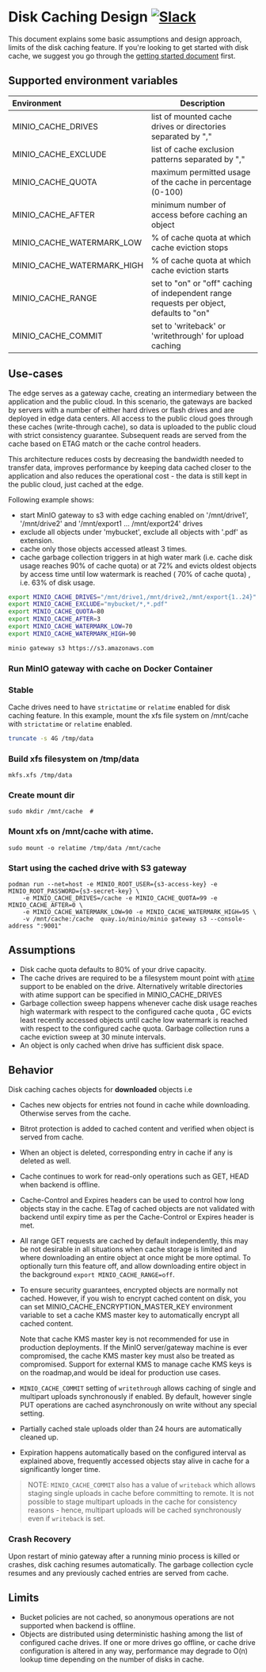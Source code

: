 # Disk Caching Design [![Slack](https://slack.min.io/slack?type=svg)](https://slack.min.io)

This document explains some basic assumptions and design approach, limits of the disk caching feature. If you're looking to get started with disk cache, we suggest you go through the [getting started document](https://github.com/minio/minio/blob/master/docs/disk-caching/README.md) first.

## Supported environment variables

| Environment                | Description                                                                             |
| :----------------------    | ------------------------------------------------------------                            |
| MINIO_CACHE_DRIVES         | list of mounted cache drives or directories separated by ","                            |
| MINIO_CACHE_EXCLUDE        | list of cache exclusion patterns separated by ","                                       |
| MINIO_CACHE_QUOTA          | maximum permitted usage of the cache in percentage (0-100)                              |
| MINIO_CACHE_AFTER          | minimum number of access before caching an object                                       |
| MINIO_CACHE_WATERMARK_LOW  | % of cache quota at which cache eviction stops                                          |
| MINIO_CACHE_WATERMARK_HIGH | % of cache quota at which cache eviction starts                                         |
| MINIO_CACHE_RANGE          | set to "on" or "off" caching of independent range requests per object, defaults to "on" |
| MINIO_CACHE_COMMIT         | set to 'writeback' or 'writethrough' for upload caching                                 |

## Use-cases

The edge serves as a gateway cache, creating an intermediary between the application and the public cloud. In this scenario, the gateways are backed by servers with a number of either hard drives or flash drives and are deployed in edge data centers. All access to the public cloud goes through these caches (write-through cache), so data is uploaded to the public cloud with strict consistency guarantee. Subsequent reads are served from the cache based on ETAG match or the cache control headers.

This architecture reduces costs by decreasing the bandwidth needed to transfer data, improves performance by keeping data cached closer to the application and also reduces the operational cost - the data is still kept in the public cloud, just cached at the edge.

Following example shows:

- start MinIO gateway to s3 with edge caching enabled on '/mnt/drive1', '/mnt/drive2' and '/mnt/export1 ... /mnt/export24' drives
- exclude all objects under 'mybucket', exclude all objects with '.pdf' as extension.
- cache only those objects accessed atleast 3 times.
- cache garbage collection triggers in at high water mark (i.e. cache disk usage reaches 90% of cache quota) or at 72% and evicts oldest objects by access time until low watermark is reached ( 70% of cache quota) , i.e. 63% of disk usage.

```sh
export MINIO_CACHE_DRIVES="/mnt/drive1,/mnt/drive2,/mnt/export{1..24}"
export MINIO_CACHE_EXCLUDE="mybucket/*,*.pdf"
export MINIO_CACHE_QUOTA=80
export MINIO_CACHE_AFTER=3
export MINIO_CACHE_WATERMARK_LOW=70
export MINIO_CACHE_WATERMARK_HIGH=90

minio gateway s3 https://s3.amazonaws.com
```

### Run MinIO gateway with cache on Docker Container
### Stable
Cache drives need to have `strictatime` or `relatime` enabled for disk caching feature. In this example, mount the xfs file system on /mnt/cache with `strictatime` or `relatime` enabled.

```sh
truncate -s 4G /tmp/data
```

### Build xfs filesystem on /tmp/data
```
mkfs.xfs /tmp/data
```

### Create mount dir
```
sudo mkdir /mnt/cache  #
```

### Mount xfs on /mnt/cache with atime.
```
sudo mount -o relatime /tmp/data /mnt/cache
```

### Start using the cached drive with S3 gateway
```
podman run --net=host -e MINIO_ROOT_USER={s3-access-key} -e MINIO_ROOT_PASSWORD={s3-secret-key} \
    -e MINIO_CACHE_DRIVES=/cache -e MINIO_CACHE_QUOTA=99 -e MINIO_CACHE_AFTER=0 \
    -e MINIO_CACHE_WATERMARK_LOW=90 -e MINIO_CACHE_WATERMARK_HIGH=95 \
    -v /mnt/cache:/cache  quay.io/minio/minio gateway s3 --console-address ":9001"
```

## Assumptions

- Disk cache quota defaults to 80% of your drive capacity.
- The cache drives are required to be a filesystem mount point with [`atime`](http://kerolasa.github.io/filetimes.html) support to be enabled on the drive. Alternatively writable directories with atime support can be specified in MINIO_CACHE_DRIVES
- Garbage collection sweep happens whenever cache disk usage reaches high watermark with respect to the configured cache quota , GC evicts least recently accessed objects until cache low watermark is reached with respect to the configured cache quota. Garbage collection runs a cache eviction sweep at 30 minute intervals.
- An object is only cached when drive has sufficient disk space.

## Behavior

Disk caching caches objects for **downloaded** objects i.e

- Caches new objects for entries not found in cache while downloading. Otherwise serves from the cache.
- Bitrot protection is added to cached content and verified when object is served from cache.
- When an object is deleted, corresponding entry in cache if any is deleted as well.
- Cache continues to work for read-only operations such as GET, HEAD when backend is offline.
- Cache-Control and Expires headers can be used to control how long objects stay in the cache. ETag of cached objects are not validated with backend until expiry time as per the Cache-Control or Expires header is met.
- All range GET requests are cached by default independently, this may be not desirable in all situations when cache storage is limited and where downloading an entire object at once might be more optimal. To optionally turn this feature off, and allow downloading entire object in the background `export MINIO_CACHE_RANGE=off`.
- To ensure security guarantees, encrypted objects are normally not cached. However, if you wish to encrypt cached content on disk, you can set MINIO_CACHE_ENCRYPTION_MASTER_KEY environment variable to set a cache KMS
master key to automatically encrypt all cached content.

  Note that cache KMS master key is not recommended for use in production deployments. If the MinIO server/gateway machine is ever compromised, the cache KMS master key must also be treated as compromised.
  Support for external KMS to manage cache KMS keys is on the roadmap,and would be ideal for production use cases.

- `MINIO_CACHE_COMMIT` setting of `writethrough` allows caching of single and multipart uploads synchronously if enabled. By default, however single PUT operations are cached asynchronously on write without any special setting.

- Partially cached stale uploads older than 24 hours are automatically cleaned up.

- Expiration happens automatically based on the configured interval as explained above, frequently accessed objects stay alive in cache for a significantly longer time.

> NOTE: `MINIO_CACHE_COMMIT` also has a value of `writeback` which allows staging single uploads in cache before committing to remote. It is not possible to stage multipart uploads in the cache for consistency reasons - hence, multipart uploads will be cached synchronously even if `writeback` is set.

### Crash Recovery

Upon restart of minio gateway after a running minio process is killed or crashes, disk caching resumes automatically. The garbage collection cycle resumes and any previously cached entries are served from cache.

## Limits

- Bucket policies are not cached, so anonymous operations are not supported when backend is offline.
- Objects are distributed using deterministic hashing among the list of configured cache drives. If one or more drives go offline, or cache drive configuration is altered in any way, performance may degrade to O(n) lookup time depending on the number of disks in cache.
